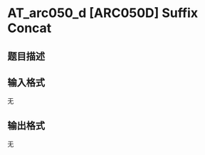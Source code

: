 # AT_arc050_d [ARC050D] Suffix Concat

## 题目描述

[problemUrl]: https://atcoder.jp/contests/arc050/tasks/arc050_d

## 输入格式

无

## 输出格式

无